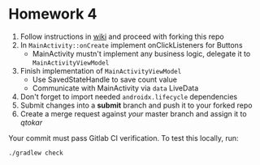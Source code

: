# Homework 4

1. Follow instructions in [wiki](https://gitlab.fi.muni.cz/grp-pv256/wiki/wikis/home)
and proceed with forking this repo
2. In `MainActivity::onCreate` implement onClickListeners for Buttons
   * MainActivity mustn't implement any business logic, delegate it to `MainActivityViewModel`
3. Finish implementation of `MainActivityViewModel`
   * Use SavedStateHandle to save count value
   * Communicate with MainActivity via `data` LiveData
4. Don't forget to import needed `androidx.lifecycle` dependencies
5. Submit changes into a **submit** branch and push it to your forked repo
6. Create a merge request against _your_ master branch and assign it to _qtokar_

Your commit must pass Gitlab CI verification. To test this locally, run:
```
./gradlew check
```
